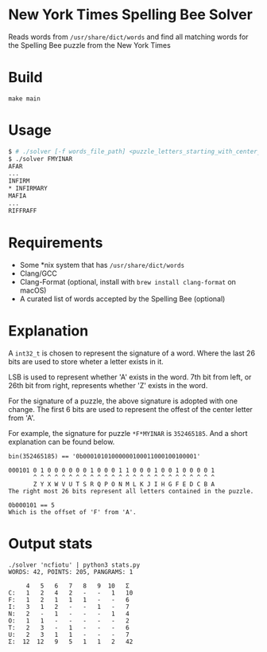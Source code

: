 # New York Times Spelling Bee Solver
Reads words from `/usr/share/dict/words` and find all matching words for the Spelling Bee puzzle from the New York Times

# Build
`make main`

# Usage
```sh
$ # ./solver [-f words_file_path] <puzzle_letters_starting_with_center_letter>
$ ./solver FMYINAR
AFAR
...
INFIRM
* INFIRMARY
MAFIA
...
RIFFRAFF
```

# Requirements
- Some *nix system that has `/usr/share/dict/words`
- Clang/GCC
- Clang-Format (optional, install with `brew install clang-format` on macOS)
- A curated list of words accepted by the Spelling Bee (optional)

# Explanation
A `int32_t` is chosen to represent the signature of a word.
Where the last 26 bits are used to store wheter a letter exists in it.

LSB is used to represent whether 'A' exists in the word.
7th bit from left, or 26th bit from right, represents whether 'Z' exists in the word.

For the signature of a puzzle, the above signature is adopted with one change.
The first 6 bits are used to represent the offest of the center letter from 'A'.

For example, the signature for puzzle `*F*MYINAR` is `352465185`.
And a short explanation can be found below.
```
bin(352465185) == '0b00010101000000100011000100100001'

000101 0 1 0 0 0 0 0 0 1 0 0 0 1 1 0 0 0 1 0 0 1 0 0 0 0 1
       ^ ^ ^ ^ ^ ^ ^ ^ ^ ^ ^ ^ ^ ^ ^ ^ ^ ^ ^ ^ ^ ^ ^ ^ ^ ^
       Z Y X W V U T S R Q P O N M L K J I H G F E D C B A
The right most 26 bits represent all letters contained in the puzzle.

0b000101 == 5
Which is the offset of 'F' from 'A'.
```

# Output stats
```
./solver 'ncfiotu' | python3 stats.py
WORDS: 42, POINTS: 205, PANGRAMS: 1

     4   5   6   7   8   9  10   Σ
C:   1   2   4   2   -   -   1   10
F:   1   2   1   1   1   -   -   6
I:   3   1   2   -   -   1   -   7
N:   2   -   1   -   -   -   1   4
O:   1   1   -   -   -   -   -   2
T:   2   3   -   1   -   -   -   6
U:   2   3   1   1   -   -   -   7
Σ:  12  12   9   5   1   1   2   42
```
